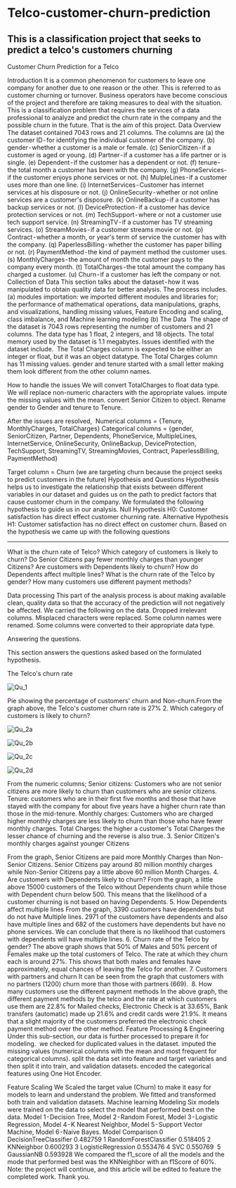 # Telco-customer-churn-prediction
This is a classification project that seeks to predict a telco's customers churning 
---

Customer Churn Prediction for a Telco

Introduction
It is a common phenomenon for customers to leave one company for another due to one reason or the other. This is referred to as customer churning or turnover. Business operators have become conscious of the project and therefore are taking measures to deal with the situation. This is a classification problem that requires the services of a data professional to analyze and predict the churn rate in the company and the possible churn in the future. That is the aim of this project.
Data Overview
The dataset contained 7043 rows and 21 columns. The columns are (a) the customer ID - for identifying the individual customer of the company. (b) gender - whether a customer is a male or female. (c) SeniorCitizen - if a customer is aged or young. (d) Partner - if a customer has a life partner or is single. (e) Dependent - if the customer has a dependent or not. (f) tenure - the total month a customer has been with the company. (g) PhoneServices- if the customer enjoys phone services or not. (h) MulpleLines - if a customer uses more than one line. (i) InternetServices - Customer has internet services at his disposure or not. (j) OnlineSecurity - whether or not online services are a customer's disposure. (k) OnlineBackup - if a customer has backup services or not. (l) DeviceProtection - if a customer has device protection services or not. (m) TechSupport - where or not a customer use tech support service. (n) StreamingTV - if a customer has TV streaming services. (o) StreamMovies - if a customer streams movie or not. (p) Contract - whether a month, or year's term of service the customer has with the company. (q) PaperlessBilling - whether the customer has paper billing or not. (r) PaymentMethod - the kind of payment method the customer uses. (s) MonthlyCharges - the amount of month the customer pays to the company every month. (t) TotalCharges - the total amount the company has charged a customer. (u) Churn - if a customer has left the company or not.
Collection of Data
This section talks about the dataset - how it was manipulated to obtain quality data for better analysis. The process includes.
(a) modules importation: we imported different modules and libraries for; the performance of mathematical operations, data manipulations, graphs, and visualizations, handling missing values, Feature Encoding and scaling, class imbalance, and Machine learning modeling
(b) The Data 
The shape of the dataset is 7043 rows representing the number of customers and 21 columns. The data type has 1 float, 2 integers, and 18 objects. The total memory used by the dataset is 1.1 megabytes.
Issues identified with the dataset include. 
The Total Charges  column is expected to be either an integer or float, but it was an object datatype.
The Total Charges column has 11 missing values.
gender and tenure started with a small letter making them look different from the other column names.

How to handle the issues
We will convert TotalCharges to float data type.
We will replace non-numeric characters with the appropriate values.
impute the missing values with the mean.
convert Senior Citizen to object.
Rename gender to Gender and tenure to Tenure.

After the issues are resolved, 
Numerical columns = {Tenure, MonthlyCharges, TotalCharges}
Categorical columns = {gender, SeniorCitizen, Partner, Dependents, PhoneService, MultipleLines,  InternetService, OnlineSecurity, OnlineBackup, DeviceProtection, TechSupport, StreamingTV, StreamingMovies, Contract, PaperlessBilling, PaymentMethod}

Target column = Churn (we are targeting churn because the project seeks to predict customers in the future)
Hypothesis and Questions
Hypothesis helps us to investigate the relationship that exists between different variables in our dataset and guides us on the path to predict factors that cause customer churn in the company. We formulated the following hypothesis to guide us in our analysis.
Null Hypothesis H0: Customer satisfaction has direct effect customer churning rate.
Alternative Hypothesis H1: Customer satisfaction has no direct effect on customer churn.
Based on the hypothesis we came up with the following questions

---

What is the churn rate of Telco?
Which category of customers is likely to churn?
Do Senior Citizens pay fewer monthly charges than younger Citizens?
Are customers with Dependents likely to churn?
How do Dependents affect multiple lines?
What is the churn rate of the Telco by gender?
How many customers use different payment methods?

Data processing
This part of the analysis process is about making available clean, quality data so that the accuracy of the prediction will not negatively be affected. We carried the following on the data.
Dropped irrelevant columns.
Misplaced characters were replaced.
Some column names were renamed.
Some columns were converted to their appropriate data type.

Answering the questions.

This section answers the questions asked based on the formulated hypothesis.


The Telco's churn rate



![Qu_1](https://user-images.githubusercontent.com/57757966/228474866-6709d9cb-208e-4f28-aebd-b4177b2f3b75.png)


Pie showing the percentage of customers' churn and Non-churn.From the graph above, the Telco's customer churn rate is 27%
2. Which category of customers is likely to churn?


![Qu_2a](https://user-images.githubusercontent.com/57757966/228477737-9cfc2467-0899-4826-a24f-f5ea727c6fe3.png)



![Qu_2b](https://user-images.githubusercontent.com/57757966/228478130-992b328b-918c-43db-9847-e352e3ca4260.png)



![Qu_2c](https://user-images.githubusercontent.com/57757966/228478287-f4862694-a179-489c-ab90-be4b3a1157a7.png)


![Qu_2d](https://user-images.githubusercontent.com/57757966/228478516-6c682c4a-8616-46a1-bd40-6c6ba1e2f8ae.png)



From the numeric columns;
Senior citizens: Customers who are not senior citizens are more likely to churn than customers who are senior citizens.
Tenure: customers who are in their first five months and those that have stayed with the company for about five years have a higher churn rate than those in the mid-tenure.
Monthly charges: Customers who are charged higher monthly charges are less likely to churn than those who have fewer monthly charges.
Total Charges: the higher a customer's Total Charges the lesser chance of churning and the reverse is also true.
3. Senior Citizen's monthly charges against younger Citizens



From the graph, Senior Citizens are paid more Monthly Charges than Non-Senior Citizens. Senior Citizens pay around 80 million monthly charges while Non-Senior Citizens pay a little above 60 million Month Charges.
4. Are customers with Dependents likely to churn?
From the graph, a little above 15000 customers of the Telco  without Dependents churn while those with Dependent churn below 500. This means that the likelihood of a customer churning is not based on having Dependents.
5. How Dependents affect multiple lines
From the graph, 3390 customers have dependents but do not have Multiple lines. 2971 of the customers have dependents and also have multiple lines and 682 of the customers have dependents but have no phone services. We can conclude that there is no likelihood that customers with dependents will have multiple lines.
6. Churn rate of the Telco by gender?
The above graph shows that 50% of Males and 50% percent of Females make up the total customers of Telco. The rate at which they churn each is around 27%. This shows that both males and females have approximately, equal chances of leaving the Telco for another.
7. Customers with partners and churn
It can be seen from the graph that customers with no partners (1200) churn more than those with partners (669). 
8. How many customers use the different payment methods
In the above graph, the different payment methods by the telco and the rate at which customers use them are 22.8% for Mailed checks, Electronic Check is at 33.65%, Bank transfers (automatic) made up 21.6% and credit cards were 21.9%. It means that a slight majority of the customers preferred the electronic check payment method over the other method.
Feature Processing & Engineering
Under this sub-section, our data is further processed to prepare it for modeling. 
we checked for duplicated values in the dataset.
imputed the missing values (numerical columns with the mean and most frequent for categorical columns).
split the data set into feature and target variables and then split it into train, and validation datasets.
encoded the categorical features using One Hot Encoder.

Feature Scaling
We Scaled the target value (Churn) to make it easy for models to learn and understand the problem. We fitted and transformed both train and validation datasets.
Machine learning Modeling
Six models were trained on the data to select the model that performed best on the data.  Model 1 - Decision Tree, Model 2 - Random Forest, Model 3 - Logistic Regression, Model 4 - K Nearest Neighbor, Model 5 - Support Vector Machine, Model 6 - Naive Bayes.
Model Comparison
0 DecisionTreeClassifier 0.482759
1 RandomForestClassifier 0.518405
2 KNNeighbor 0.600293
3 LogisticRegression 0.553476
4 SVC 0.550769 
5 GaussianNB 0.593928
We compared the f1_score of all the models and the mode that performed best was the KNNeighbor with an f1Score of 60%.
Note: the project will continue, and this article will be edited to feature the completed work. Thank you.
